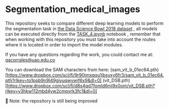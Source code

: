 # Segmentation_medical_images
This repository seeks to compare different deep learning models to perform the segmentation task in [the Data Science Bowl 2018 dataset](https://www.kaggle.com/c/data-science-bowl-2018/data?select=stage1_test.zip) , all models can be executed directly from the [TASK_4.ipynb](https://github.com/PhDSGilber/Segmentation_medical_images/blob/main/TASK_4.ipynb) notebook , remember that when working with this repository you must take into account the routes where it is located in order to import the model modules.

If you have any questions regarding the work, you could contact me at: gacorrales@uao.edu.co

You can download the SAM characters from here:
(sam_vit_b_01ec64.pth)[https://www.dropbox.com/scl/fi/9r90jmxqqu1jbsyxy6fr3/sam_vit_b_01ec64.pth?rlkey=to1ppb9n9l49gjyuqwywif6x9&dl=0]
(vit_DSB.pth)[https://www.dropbox.com/scl/fi/d8s4qd7fomld6nij9x0om/vit_DSB.pth?rlkey=y3hkw112mbd4yw2cmpyrk3fc1&dl=0]

🔧 Note: the repository is still being improved

